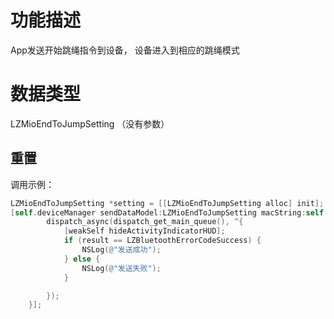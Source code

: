 <a name="mDFab"></a>
# 功能描述
App发送开始跳绳指令到设备， 设备进入到相应的跳绳模式

<a name="739DD"></a>
# 数据类型
LZMioEndToJumpSetting （没有参数）

<a name="NCJAa"></a>
## 重置

调用示例：
```objectivec
LZMioEndToJumpSetting *setting = [[LZMioEndToJumpSetting alloc] init];
[self.deviceManager sendDataModel:LZMioEndToJumpSetting macString:self.device.mac completion:^(LZBluetoothErrorCode result, id resp) {
        dispatch_async(dispatch_get_main_queue(), ^{
            [weakSelf hideActivityIndicatorHUD];
            if (result == LZBluetoothErrorCodeSuccess) {
                NSLog(@"发送成功");
            } else {
                NSLog(@"发送失败");
            }

        });
    }];
```

